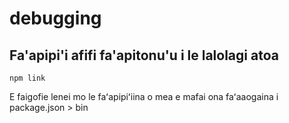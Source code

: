 # debugging

## Fa'apipi'i afifi fa'apitonu'u i le lalolagi atoa

`npm link`

E faigofie lenei mo le faʻapipiʻiina o mea e mafai ona faʻaaogaina i package.json > bin